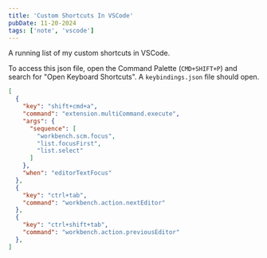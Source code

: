 ```yaml
---
title: 'Custom Shortcuts In VSCode'
pubDate: 11-20-2024
tags: ['note', 'vscode']
---
```


A running list of my custom shortcuts in VSCode.

To access this json file, open the Command Palette (`CMD+SHIFT+P`) and search for "Open Keyboard Shortcuts". A `keybindings.json` file should open.

```json:keybindings.json
[
  {
    "key": "shift+cmd+a",
    "command": "extension.multiCommand.execute",
    "args": {
      "sequence": [
        "workbench.scm.focus",
        "list.focusFirst",
        "list.select"
      ]
    },
    "when": "editorTextFocus"
  },
  {
    "key": "ctrl+tab",
    "command": "workbench.action.nextEditor"
  },
  {
    "key": "ctrl+shift+tab",
    "command": "workbench.action.previousEditor"
  },
]
```